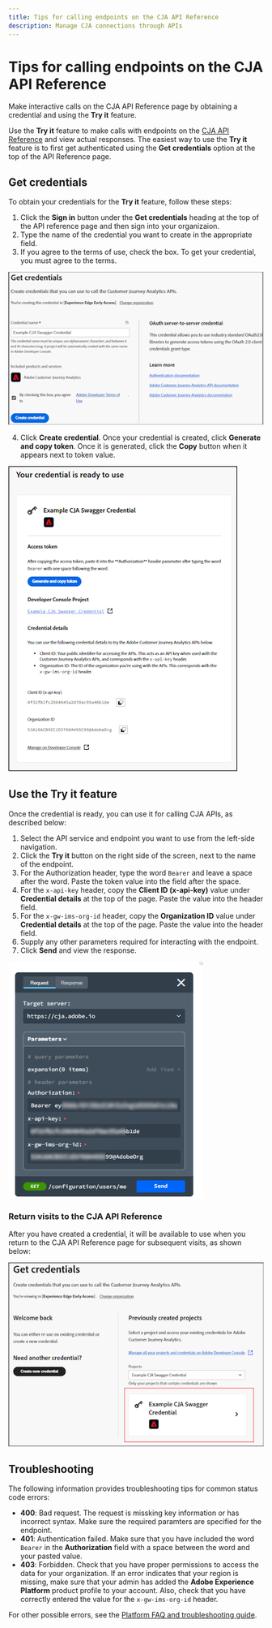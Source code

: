 ```yaml
---
title: Tips for calling endpoints on the CJA API Reference 
description: Manage CJA connections through APIs
---
```


# Tips for calling endpoints on the CJA API Reference
Make interactive calls on the CJA API Reference page by obtaining a credential and using the **Try it** feature.

Use the **Try it** feature to make calls with endpoints on the [CJA API Reference](https://developer.adobe.com/cja-apis/docs/api/) and view actual responses. The easiest way to use the **Try it** feature is to first get authenticated using the **Get credentials** option at the top of the API Reference page.

## Get credentials
To obtain your credentials for the **Try it** feature, follow these steps:

1. Click the **Sign in** button under the **Get credentials** heading at the top of the API reference page and then sign into your organizaion.
1. Type the name of the credential you want to create in the appropriate field.
1. If you agree to the terms of use, check the box. To get your credential, you must agree to the terms.

![return image](./images/get-start.png)

4. Click **Create credential**. Once your credential is created, click **Generate and copy token**. Once it is generated, click the **Copy** button when it appears next to token value. 

![return image](./images/get-name2.png)

## Use the Try it feature
Once the credential is ready, you can use it for calling CJA APIs, as described below:

1. Select the API service and endpoint you want to use from the left-side navigation.
1. Click the **Try it** button on the right side of the screen, next to the name of the endpoint. 
1. For the Authorization header, type the word `Bearer` and leave a space after the word. Paste the token value into the field after the space.
1. For the `x-api-key` header, copy the **Client ID (x-api-key)** value under **Credential details** at the top of the page. Paste the value into the header field. 
1. For the `x-gw-ims-org-id` header, copy the **Organization ID** value under **Credential details** at the top of the page. Paste the value into the header field.
1. Supply any other parameters required for interacting with the endpoint.  
1. Click **Send** and view the response.

![return image](./images/get-header.png)

### Return visits to the CJA API Reference
After you have created a credential, it will be available to use when you return to the CJA API Reference page for subsequent visits, as shown below:

![return image](./images/get-return.png)

## Troubleshooting
The following information provides troubleshooting tips for common status code errors:

* **400**: Bad request. The request is missking key information or has incorrect syntax. Make sure the required paramters are specified for the endpoint.
* **401**: Authentication failed. Make sure that you have included the word `Bearer` in the **Authorization** field with a space between the word and your pasted value. 
* **403**: Forbidden. Check that you have proper permissions to access the data for your organization. If an error indicates that your region is missing, make sure that your admin has added the **Adobe Experience Platform** product profile to your account. Also, check that you have correctly entered the value for the `x-gw-ims-org-id` header.
  
For other possible errors, see the [Platform FAQ and troubleshooting guide](https://experienceleague.adobe.com/en/docs/experience-platform/landing/troubleshooting).
